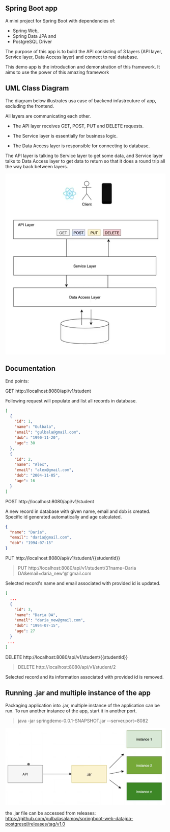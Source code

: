 ## Spring Boot app
A mini project for Spring Boot with dependencies of:
- Spring Web, 
- Spring Data JPA and
- PostgreSQL Driver

The purpose of this app is to build the API consisting of 3 layers (API layer, Service layer, Data Access layer) and connect to real database. 


This demo app is the introduction and demonstration of this framework. It aims to use the power of this amazing framework 


## UML Class Diagram

The diagram below illustrates usa case of backend infastrcuture of app, excluding the frontend. 

All layers are communicating each other. 

- The API layer receives GET, POST, PUT and DELETE requests. 

- The Service layer is essentially for business logic. 

- The Data Access layer is responsible for connecting to database. 

The API layer is talking to Service layer to get some data, and Service layer talks to Data Access layer to get data to return so that it does a round trip all the way back between layers.

![Intro Page](https://github.com/gulbalasalamov/springboot-web-datajpa-postgresql/blob/master/docs/diagram.png)

## Documentation
End points:

GET http://localhost:8080/api/v1/student

Following request will populate and list all records in database.

```json
[
  {
    "id": 1,
    "name": "Gulbala",
    "email": "gulbala@gmail.com",
    "dob": "1990-11-20",
    "age": 30
  },
  {
    "id": 2,
    "name": "Alex",
    "email": "alex@gmail.com",
    "dob": "2004-11-05",
    "age": 16
  }
]
```
POST http://localhost:8080/api/v1/student

A new record in database with given name, email and dob is created. Specific id generated automatically and age calculated.


```json
{
  "name": "Daria",
  "email": "daria@gmail.com",
  "dob": "1994-07-15"
}
```

PUT http://localhost:8080/api/v1/student/{{studentId}}
> PUT ht<span>tp://localhost:8080/api/v1/student/3?name=Daria DA&email=daria_new'@'gmail.com
 
 Selected record's name and email associated with provided id is updated.

```json
[
  ...
  {
    "id": 3,
    "name": "Daria DA",
    "email": "daria_new@gmail.com",
    "dob": "1994-07-15",
    "age": 27
  }
 ...
]
```

DELETE http://localhost:8080/api/v1/student/{{studentId}}
 > DELETE ht<span>tp://localhost:8080/api/v1/student/2
 
Selected record and its information associated with provided id is removed.
 
## Running .jar and multiple instance of the app 


Packaging application into .jar, multiple instance of the application can be run. To run another instance of the app, start it in another port. 
  
 > java -jar springdemo-0.0.1-SNAPSHOT.jar --server.port=8082 
 
 ![Intro Page](https://github.com/gulbalasalamov/springboot-web-datajpa-postgresql/blob/master/docs/jar_instances.png)

the .jar file can be accessed from releases: https://github.com/gulbalasalamov/springboot-web-datajpa-postgresql/releases/tag/v1.0


